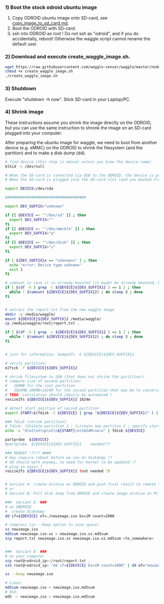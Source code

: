 

### 1) Boot the stock odroid ubuntu image
   1. Copy ODROID ubuntu image onto SD-card, see [copy_image_to_sd_card.md](./copy_image_to_sd_card.md).
   2. Boot the ODROID with SD-card.
   3. ssh into ODROID as root ! Do not ssh as "odroid", and if you do accidentally, reboot! Otherwise the waggle script cannot rename the default user.

### 2) Download and execute create_waggle_image.sh. 
```bash
wget https://raw.githubusercontent.com/waggle-sensor/waggle/master/nodecontroller/scripts/create_waggle_image.sh
chmod +x create_waggle_image.sh
./create_waggle_image.sh
```
### 3) Shutdown
Execute "shutdown -h now". Stick SD-card in your Laptop/PC.

### 4) Shrink image

These instructions assume you shrink the image directly on the ODROID, but you can use the same instruction to shronk the image on an SD-card plugged into your computer.

After preparing the ubuntu image for waggle, we need to boot from another device (e.g. eMMC) on the ODROID to shrink the filesystem (and the partition) and to make a disk dump (dd).
```bash
# find device (this step is manual unless you know the device name)
blkid -c /dev/null

# When the SD-card is connected via USB to the ODROID, the device is probably /dev/sda .
# When the SD-card is plugged into the SD-card slot (and you booted from eMMC), the devis is probably /dev/mmcblk1 .

export DEVICE=/dev/sda

#####################################

export DEV_SUFFIX="unknown"

if [[ $DEVICE =~ ^"/dev/sd" ]] ; then
  export DEV_SUFFIX=""
fi
if [[ $DEVICE =~ ^"/dev/mmcblk" ]] ; then
  export DEV_SUFFIX="p"
fi
if [[ $DEVICE =~ ^"/dev/disk" ]] ; then
  export DEV_SUFFIX="s"
fi

if [ ${DEV_SUFFIX}x == "unknownx" ] ; then
  echo "error: Device type unknown"
  exit 1
fi

# unmount in case it is already mounted (it might be already mounted, but with another mount point)
if [ $(df -h | grep -c ${DEVICE}${DEV_SUFFIX}2 ) == 1 ] ; then 
  while ! $(umount ${DEVICE}${DEV_SUFFIX}2) ; do sleep 3 ; done
fi


# extract the report.txt from the new waggle image
mkdir -p /media/waggle/
mount ${DEVICE}${DEV_SUFFIX}2 /media/waggle/
cp /media/waggle/root/report.txt .

if [ $(df -h | grep -c ${DEVICE}${DEV_SUFFIX}2 ) == 1 ] ; then 
  while ! $(umount ${DEVICE}${DEV_SUFFIX}2) ; do sleep 3 ; done
fi


# just for information: dumpe2fs -h ${DEVICE}${DEV_SUFFIX}2

# verify partition:
e2fsck -f ${DEVICE}${DEV_SUFFIX}2

# shrink filesystem to 2GB (that does not shrink the partition!)
# compute size of second partition: 
#   200MB for the root partition
#   2024MB-200MB=1824M for the second partition that may be to conservative !)
# TODO: calculation should ideally be automated !
resize2fs ${DEVICE}${DEV_SUFFIX}2 1824m

# detect start position of second partition
export START=$(fdisk -l ${DEVICE} | grep "${DEVICE}${DEV_SUFFIX}2" ) | awk '{print $2}'; echo ${START}

### fdisk (shrink partition)
# fdisk: (d)elete partition 2 ; (c)reate new partiton 2 ; specify start posirion and size of new partiton
echo -e "d\n2\nn\np\n2\n${START}\n+1824M\nw\n" | fdisk ${DEVICE}

partprobe  ${DEVICE}
#partprobe  ${DEVICE}${DEV_SUFFIX}2    needed???

### REBOOT !??!? ####
# may require reboot before we can do diskdump !?
# dd should work anyway… no need for kernel to be updated !?
# plug in again ?
resize2fs ${DEVICE}${DEV_SUFFIX}2 (not needed ?)


# Variant A: create archive on ODROID and push final result to remote location
# or
# Variant B: Pull disk dump from ODROID and create image archive on PC 

###  Variant A  ###
# on ONDROID
#  create diskdump 
dd if=${DEVICE} of=./newimage.iso bs=1M count=2000

# compress (xz --keep option to save space)
xz newimage.iso
md5sum newimage.iso.xz > newimage.iso.xz.md5sum
scp report.txt newimage.iso.xz newimage.iso.xz.md5sum <to_somewhere>


###  Variant B  ###
# on your computer
scp root@<odroid_ip>:/root/report.txt .
ssh root@<odroid_ip> "dd if=${DEVICE} bs=1M count=2000" | dd of="newimage.iso" bs=1m

xz --keep newimage.iso

# Linux:
md5sum newimage.iso > newimage.iso.md5sum
# OSX:
md5 -r newimage.iso > newimage.iso.md5sum

```
